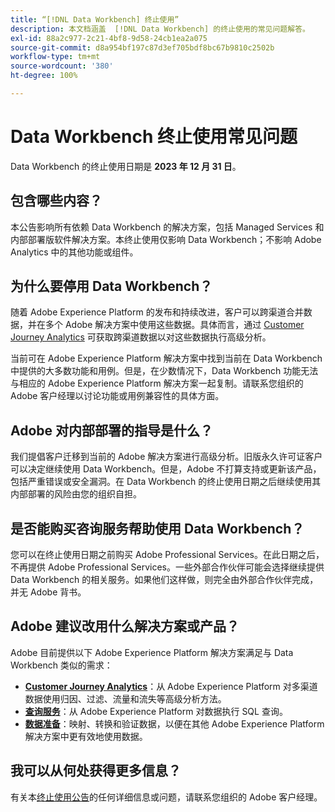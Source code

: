 ```yaml
---
title: “[!DNL Data Workbench] 终止使用”
description: 本文档涵盖  [!DNL Data Workbench] 的终止使用的常见问题解答。
exl-id: 88a2c977-2c21-4bf8-9d58-24cb1ea2a075
source-git-commit: d8a954bf197c87d3ef705bdf8bc67b9810c2502b
workflow-type: tm+mt
source-wordcount: '380'
ht-degree: 100%

---
```


# Data Workbench 终止使用常见问题

Data Workbench 的终止使用日期是 **2023 年 12 月 31 日**。

## 包含哪些内容？

本公告影响所有依赖 Data Workbench 的解决方案，包括 Managed Services 和内部部署版软件解决方案。本终止使用仅影响 Data Workbench；不影响 Adobe Analytics 中的其他功能或组件。

## 为什么要停用 Data Workbench？

随着 Adobe Experience Platform 的发布和持续改进，客户可以跨渠道合并数据，并在多个 Adobe 解决方案中使用这些数据。具体而言，通过 [Customer Journey Analytics](https://experienceleague.adobe.com/docs/analytics-platform/using/cja-landing.html?lang=zh-Hans) 可获取跨渠道数据以对这些数据执行高级分析。

当前可在 Adobe Experience Platform 解决方案中找到当前在 Data Workbench 中提供的大多数功能和用例。但是，在少数情况下，Data Workbench 功能无法与相应的 Adobe Experience Platform 解决方案一起复制。请联系您组织的 Adobe 客户经理以讨论功能或用例兼容性的具体方面。

## Adobe 对内部部署的指导是什么？

我们提倡客户迁移到当前的 Adobe 解决方案进行高级分析。旧版永久许可证客户可以决定继续使用 Data Workbench。但是，Adobe 不打算支持或更新该产品，包括严重错误或安全漏洞。在 Data Workbench 的终止使用日期之后继续使用其内部部署的风险由您的组织自担。

## 是否能购买咨询服务帮助使用 Data Workbench？

您可以在终止使用日期之前购买 Adobe Professional Services。在此日期之后，不再提供 Adobe Professional Services。一些外部合作伙伴可能会选择继续提供 Data Workbench 的相关服务。如果他们这样做，则完全由外部合作伙伴完成，并无 Adobe 背书。

## Adobe 建议改用什么解决方案或产品？

Adobe 目前提供以下 Adobe Experience Platform 解决方案满足与 Data Workbench 类似的需求：

* [**Customer Journey Analytics**](https://experienceleague.adobe.com/docs/analytics-platform/using/cja-landing.html?lang=zh-Hans)：从 Adobe Experience Platform 对多渠道数据使用归因、过滤、流量和流失等高级分析方法。
* [**查询服务**](https://experienceleague.adobe.com/docs/experience-platform/query/home.html?lang=zh-Hans)：从 Adobe Experience Platform 对数据执行 SQL 查询。
* [**数据准备**](https://experienceleague.adobe.com/docs/experience-platform/data-prep/home.html?lang=zh-Hans)：映射、转换和验证数据，以便在其他 Adobe Experience Platform 解决方案中更有效地使用数据。

## 我可以从何处获得更多信息？

有关本[终止使用公告](https://express.adobe.com/page/GSu6oKOD88GAj/)的任何详细信息或问题，请联系您组织的 Adobe 客户经理。
